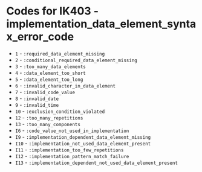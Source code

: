 # Codes for IK403 - implementation_data_element_syntax_error_code
* `1` - `:required_data_element_missing`
* `2` - `:conditional_required_data_element_missing`
* `3` - `:too_many_data_elements`
* `4` - `:data_element_too_short`
* `5` - `:data_element_too_long`
* `6` - `:invalid_character_in_data_element`
* `7` - `:invalid_code_value`
* `8` - `:invalid_date`
* `9` - `:invalid_time`
* `10` - `:exclusion_condition_violated`
* `12` - `:too_many_repetitions`
* `13` - `:too_many_components`
* `I6` - `:code_value_not_used_in_implementation`
* `I9` - `:implementation_dependent_data_element_missing`
* `I10` - `:implementation_not_used_data_element_present`
* `I11` - `:implementation_too_few_repetitions`
* `I12` - `:implementation_pattern_match_failure`
* `I13` - `:implementation_dependent_not_used_data_element_present`

